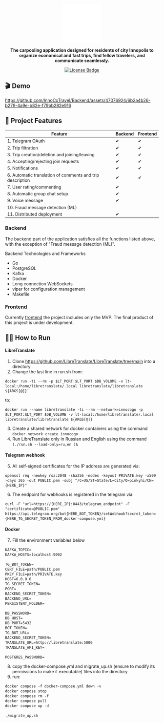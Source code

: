 <p align="center">
  <img width="25%" src="https://github.com/InnoCoGo/.github/blob/master/assets/banner/banner.svg" alt="Banner">
</p>
<p align="center">
  <b>The carpooling application designed for residents of city Innopolis to organize economical and fast trips, find fellow travelers, and communicate seamlessly.</b>
</p>
<p align="center">
  <a href="https://github.com/InnoCoGo/.github/edit/master/LICENSE.txt">
    <img src="https://img.shields.io/github/license/InnoCoGo/.github" alt="License Badge">
  </a>
</p>

## 🎬 Demo
https://github.com/InnoCoTravel/Backend/assets/47076924/6b2a4b26-b279-4a9e-b82e-f79bb282e916

## 📝 Project Features

| Feature                                      | Backend        | Frontend       |
|----------------------------------------------|----------------|----------------|
| 1. Telegram OAuth                           | ✔              | ✔               |
| 2. Trip filtration                         | ✔              | ✔               |
| 3. Trip creation/deletion and joining/leaving | ✔              | ✔               |
| 4. Accepting/rejecting join requests         | ✔              | ✔               |
| 5. Notifications                            | ✔              | ✔               |
| 6. Automatic translation of comments and trip description | ✔              | ✔               |
| 7. User rating/commenting                   | ✔              |                |
| 8. Automatic group chat setup               | ✔              |                |
| 9. Voice message                            | ✔              |                |
| 10. Fraud message detection (ML)            |                |                |
| 11. Distributed deployment                  | ✔              |                |

### Backend
The backend part of the application satisfies all the functions listed above, with the exception of "Fraud message detection (ML)".

Backend Technologies and Frameworks
- Go
- PostgreSQL
- Kafka
- Docker
- Long connection WebSockets
- viper for configuration management
- Makefile


### Frontend
Currently [frontend](https://github.com/InnoCoTravel/Frontend ) the project includes only the MVP. The final product of this project is under development.

## 🏃‍♂️ How to Run
#### LibreTranslate
1. Clone https://github.com/LibreTranslate/LibreTranslate/tree/main into a directory
2. Change the last line in run.sh from:
```
docker run -ti --rm -p $LT_PORT:$LT_PORT $DB_VOLUME -v lt-local:/home/libretranslate/.local libretranslate/libretranslate ${ARGS[@]}`
```
to:
```
docker run --name libretranslate -ti --rm --network=innocogo -p $LT_PORT:$LT_PORT $DB_VOLUME -v lt-local:/home/libretranslate/.local libretranslate/libretranslate ${ARGS[@]}
```
3. Create a shared network for docker containers using the command
```docker network create innocogo```
4. Run LibreTranslate only in Russian and English using the command
``(./run.sh --load-only=ru,en )&``
#### Telegram webhook
5. All self-signed certificates for the IP address are generated via:
```
openssl req -newkey rsa:2048 -sha256 -nodes -keyout PRIVATE.key -x509 -days 365 -out PUBLIC.pem -subj "/C=US/ST=State/L=City/O=pinkyhi/CN={HERE_IP}"
```
6. The endpoint for webhooks is registered in the telegram via:
```
curl -F "url=https://{HERE_IP}:8443/telegram_endpoint" -F "certificate=@PUBLIC.pem" https://api.telegram.org/bot{HERE_BOT_TOKEN}/setWebhook?secret_token={HERE_TG_SECRET_TOKEN_FROM_docker-compose.yml}
```
#### Docker
7. Fill the environment variables below

```
KAFKA_TOPIC=
KAFKA_HOSTS=localhost:9092

TG_BOT_TOKEN=
CERT_FILE=path/PUBLIC.pem
PKEY_FILE=path/PRIVATE.key
HOST=0.0.0.0
TG_SECRET_TOKEN=
PORT=
BACKEND_SECRET_TOKEN=
BACKEND_URL=
PERSISTENT_FOLDER=

DB_PASSWORD=
DB_HOST=
DB_PORT=5432
BOT_TOKEN=
TG_BOT_URL=
BACKEND_SECRET_TOKEN=
TRANSLATE_URL=http://libretranslate:5000
TRANSLATE_API_KEY=

POSTGRES_PASSWORD=
```
8. copy the docker-compose.yml and migrate_up.sh (ensure to modify its permissions to make it executable) files into the directory
9. run:
```
docker compose -f docker-compose.yml down -v
docker compose stop
docker compose rm -f
docker compose pull
docker compose up -d

./migrate_up.sh
```
